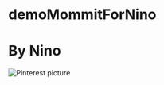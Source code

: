 # demoMommitForNino

# By Nino
<img src="https://pbs.twimg.com/media/GGw7LFRaYAADWfL?format=jpg&name=large" alt="Pinterest picture">
